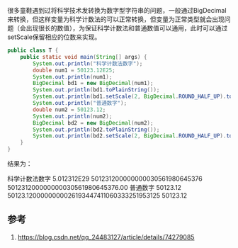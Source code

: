 很多童鞋遇到过将科学技术发转换为数字型字符串的问题，一般通过BigDecimal来转换，但这样变量为科学计数法的可以正常转换，但变量为正常类型就会出现问题（会出现很长的数值），为保证科学计数法和普通数值可以通用，此时可以通过setScale保留相应的位数来实现。

```java
public class T {
    public static void main(String[] args) {
        System.out.println("科学计数法数字");
        double num1 = 50123.12E25;
        System.out.println(num1);
        BigDecimal bd1 = new BigDecimal(num1);
        System.out.println(bd1.toPlainString());
        System.out.println(bd1.setScale(2, BigDecimal.ROUND_HALF_UP).toPlainString());
        System.out.println("普通数字");
        double num2 = 50123.12;
        System.out.println(num2);
        BigDecimal bd2 = new BigDecimal(num2);
        System.out.println(bd2.toPlainString());
        System.out.println(bd2.setScale(2, BigDecimal.ROUND_HALF_UP).toPlainString());
    }
}
```
结果为：

科学计数法数字
5.012312E29
501231200000000030561980645376
501231200000000030561980645376.00
普通数字
50123.12
50123.1200000000026193447411060333251953125
50123.12

## 参考

1. https://blog.csdn.net/qq_24483127/article/details/74279085